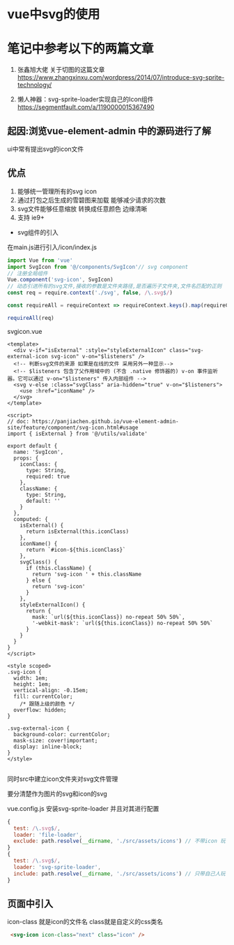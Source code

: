 # vue中svg的使用

# 笔记中参考以下的两篇文章

1. 张鑫旭大佬 关于切图的这篇文章 https://www.zhangxinxu.com/wordpress/2014/07/introduce-svg-sprite-technology/


2. 懒人神器：svg-sprite-loader实现自己的Icon组件 https://segmentfault.com/a/1190000015367490


## 起因:浏览vue-element-admin 中的源码进行了解

ui中常有提出svg的icon文件
## 优点

1. 能够统一管理所有的svg icon
2. 通过打包之后生成的雪碧图来加载 能够减少请求的次数
3. svg文件能够任意缩放 转换成任意颜色 边缘清晰
4. 支持 ie9+


* svg组件的引入

在main.js进行引入/icon/index.js

```js
import Vue from 'vue'
import SvgIcon from '@/components/SvgIcon'// svg component
// 注册全局组件
Vue.component('svg-icon', SvgIcon)
// 动态引进所有的svg文件,接收的参数是文件夹路径,是否遍历子文件夹,文件名匹配的正则
const req = require.context('./svg', false, /\.svg$/)

const requireAll = requireContext => requireContext.keys().map(requireContext)

requireAll(req)
```

svgicon.vue

```vue
<template>
  <div v-if="isExternal" :style="styleExternalIcon" class="svg-external-icon svg-icon" v-on="$listeners" />
  <!-- 判断svg文件的来源 如果是在线的文件 采用另外一种显示-->
  <!-- $listeners 包含了父作用域中的 (不含 .native 修饰器的) v-on 事件监听器。它可以通过 v-on="$listeners" 传入内部组件 -->
  <svg v-else :class="svgClass" aria-hidden="true" v-on="$listeners">
    <use :href="iconName" />
  </svg>
</template>

<script>
// doc: https://panjiachen.github.io/vue-element-admin-site/feature/component/svg-icon.html#usage
import { isExternal } from '@/utils/validate'

export default {
  name: 'SvgIcon',
  props: {
    iconClass: {
      type: String,
      required: true
    },
    className: {
      type: String,
      default: ''
    }
  },
  computed: {
    isExternal() {
      return isExternal(this.iconClass)
    },
    iconName() {
      return `#icon-${this.iconClass}`
    },
    svgClass() {
      if (this.className) {
        return 'svg-icon ' + this.className
      } else {
        return 'svg-icon'
      }
    },
    styleExternalIcon() {
      return {
        mask: `url(${this.iconClass}) no-repeat 50% 50%`,
        '-webkit-mask': `url(${this.iconClass}) no-repeat 50% 50%`
      }
    }
  }
}
</script>

<style scoped>
.svg-icon {
  width: 1em;
  height: 1em;
  vertical-align: -0.15em;
  fill: currentColor;
    /* 跟随上级的颜色 */
  overflow: hidden;
}

.svg-external-icon {
  background-color: currentColor;
  mask-size: cover!important;
  display: inline-block;
}
</style>


```

同时src中建立icon文件夹对svg文件管理


要分清楚作为图片的svg和icon的svg

vue.config.js
安装svg-sprite-loader 并且对其进行配置
```js
{
  test: /\.svg$/,
  loader: 'file-loader',
  exclude: path.resolve(__dirname, './src/assets/icons') // 不带icon 玩
}
{
  test: /\.svg$/,
  loader: 'svg-sprite-loader',
  include: path.resolve(__dirname, './src/assets/icons') // 只带自己人玩
}
```

## 页面中引入
icon-class 就是icon的文件名 class就是自定义的css类名
```html
 <svg-icon icon-class="next" class="icon" />
```